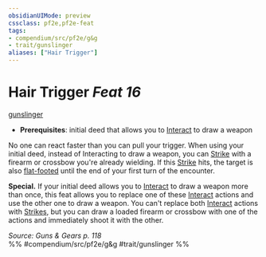 ```yaml
---
obsidianUIMode: preview
cssclass: pf2e,pf2e-feat
tags:
- compendium/src/pf2e/g&g
- trait/gunslinger
aliases: ["Hair Trigger"]
---
```

# Hair Trigger  *Feat 16*  
[gunslinger](rules/traits/gunslinger-g-g.md "Gunslinger Class Trait")  

- **Prerequisites**: initial deed that allows you to [Interact](rules/actions/interact.md) to draw a weapon

No one can react faster than you can pull your trigger. When using your initial deed, instead of Interacting to draw a weapon, you can [Strike](rules/actions/strike.md) with a firearm or crossbow you're already wielding. If this [Strike](rules/actions/strike.md) hits, the target is also [flat-footed](rules/conditions.md#Flat-footed) until the end of your first turn of the encounter.

**Special.** If your initial deed allows you to [Interact](rules/actions/interact.md) to draw a weapon more than once, this feat allows you to replace one of these [Interact](rules/actions/interact.md) actions and use the other one to draw a weapon. You can't replace both [Interact](rules/actions/interact.md) actions with [Strikes](rules/actions/strike.md), but you can draw a loaded firearm or crossbow with one of the actions and immediately shoot it with the other.

*Source: Guns & Gears p. 118*  
%% #compendium/src/pf2e/g&g #trait/gunslinger %%